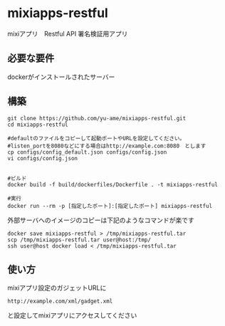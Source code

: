 # mixiapps-restful

mixiアプリ　Restful API 署名検証用アプリ

## 必要な要件

dockerがインストールされたサーバー

## 構築

```
git clone https://github.com/yu-ame/mixiapps-restful.git
cd mixiapps-restful

#defaultのファイルをコピーして起動ポートやURLを設定してください。
#listen_portを8080などにする場合はhttp://example.com:8080　とします
cp configs/config_default.json configs/config.json 
vi configs/config.json


#ビルド
docker build -f build/dockerfiles/Dockerfile . -t mixiapps-restful

#実行
docker run --rm -p [指定したポート]:[指定したポート] mixiapps-restful
```

外部サーバへのイメージのコピーは下記のようなコマンドが楽です

```
docker save mixiapps-restful > /tmp/mixiapps-restful.tar
scp /tmp/mixiapps-restful.tar user@host:/tmp/
ssh user@host docker load < /tmp/mixiapps-restful.tar
```

## 使い方

mixiアプリ設定のガジェットURLに 

```
http://example.com/xml/gadget.xml
```

と設定してmixiアプリにアクセスしてください


